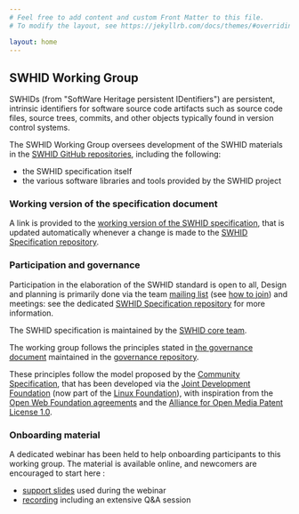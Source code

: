 ```yaml
---
# Feel free to add content and custom Front Matter to this file.
# To modify the layout, see https://jekyllrb.com/docs/themes/#overriding-theme-defaults

layout: home
---
```

## SWHID Working Group

SWHIDs (from "SoftWare Heritage persistent IDentifiers") are persistent, intrinsic identifiers for software source code artifacts such as source code files, source trees, commits, and other objects typically found in version control systems.

The SWHID Working Group oversees development of the SWHID materials in the [SWHID GitHub repositories](https://github.com/swhid), including the following:

* the SWHID specification itself
* the various software libraries and tools provided by the SWHID project

### Working version of the specification document

A link is provided to the [working version of the SWHID specification](specification), that is updated automatically whenever a change is made to the [SWHID Specification repository](https://github.com/swhid/specification).

### Participation and governance

Participation in the elaboration of the SWHID standard is open to all, 
Design and planning is primarily done via the team [mailing list](https://groups.google.com/g/swhid-discuss) (see [how to join][howto-join]) and meetings: see the dedicated [SWHID Specification repository](https://github.com/swhid/specification) for more information.

The SWHID specification is maintained by the [SWHID core team](coreteam).

The working group follows the principles stated in [the governance document](https://swhid.org/governance/) maintained in the [governance repository](https://github.com/swhid/governance/).

These principles follow the model proposed by the [Community Specification](https://github.com/CommunitySpecification/Community_Specification), that has been developed via the [Joint Development Foundation](http://www.jointdevelopment.org) (now part of the [Linux Foundation](https://www.linuxfoundation.org/)), with inspiration from the [Open Web Foundation agreements](http://openwebfoundation.org) and the [Alliance for Open Media Patent License 1.0](http://aomedia.org/license/patent-license/).

### Onboarding material

A dedicated webinar has been held to help onboarding participants to this working group.
The material is available online, and newcomers are encouraged to start here :
* [support slides](https://annex.softwareheritage.org/public/talks/2023/2023-03-27-SWHID-kickoff.pdf) used during the webinar
* [recording](https://annex.softwareheritage.org/public/talks/2023/2023-03-27-SWHID-kickoff.mp4) including an extensive Q&A session

[howto-join]: https://support.google.com/a/users/answer/9304806

